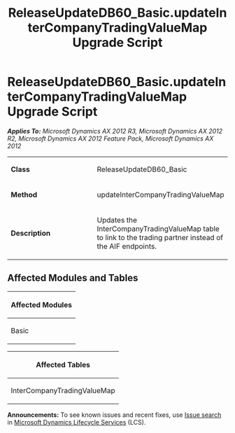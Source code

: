﻿---
title: ReleaseUpdateDB60_Basic.updateInterCompanyTradingValueMap Upgrade Script
TOCTitle: ReleaseUpdateDB60_Basic.updateInterCompanyTradingValueMap Upgrade Script
ms:assetid: 2183d07a-dee1-96c2-cc0a-e7afb6966c55
ms:mtpsurl: https://msdn.microsoft.com/en-us/library/JJ684924(v=AX.60)
ms:contentKeyID: 49707126
ms.date: 05/18/2015
mtps_version: v=AX.60
---

# ReleaseUpdateDB60\_Basic.updateInterCompanyTradingValueMap Upgrade Script 


_**Applies To:** Microsoft Dynamics AX 2012 R3, Microsoft Dynamics AX 2012 R2, Microsoft Dynamics AX 2012 Feature Pack, Microsoft Dynamics AX 2012_

<table>
<colgroup>
<col style="width: 50%" />
<col style="width: 50%" />
</colgroup>
<tbody>
<tr class="odd">
<td><p><strong>Class</strong></p></td>
<td><p>ReleaseUpdateDB60_Basic</p></td>
</tr>
<tr class="even">
<td><p><strong>Method</strong></p></td>
<td><p>updateInterCompanyTradingValueMap</p></td>
</tr>
<tr class="odd">
<td><p><strong>Description</strong></p></td>
<td><p>Updates the InterCompanyTradingValueMap table to link to the trading partner instead of the AIF endpoints.</p></td>
</tr>
</tbody>
</table>


## Affected Modules and Tables

<table>
<colgroup>
<col style="width: 100%" />
</colgroup>
<thead>
<tr class="header">
<th><p>Affected Modules</p></th>
</tr>
</thead>
<tbody>
<tr class="odd">
<td><p>Basic</p></td>
</tr>
</tbody>
</table>


<table>
<colgroup>
<col style="width: 100%" />
</colgroup>
<thead>
<tr class="header">
<th><p>Affected Tables</p></th>
</tr>
</thead>
<tbody>
<tr class="odd">
<td><p>InterCompanyTradingValueMap</p></td>
</tr>
</tbody>
</table>

  
**Announcements:** To see known issues and recent fixes, use [Issue search](http://go.microsoft.com/fwlink/?linkid=389258) in [Microsoft Dynamics Lifecycle Services](http://go.microsoft.com/fwlink/?linkid=306505) (LCS).

